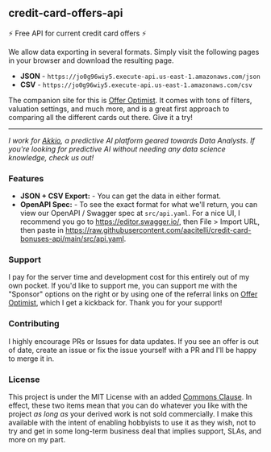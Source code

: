 ## credit-card-offers-api

⚡ Free API for current credit card offers ⚡

We allow data exporting in several formats. Simply visit the following pages in your browser and download the resulting page.

- **JSON** - `https://jo0g96wiy5.execute-api.us-east-1.amazonaws.com/json`
- **CSV** - `https://jo0g96wiy5.execute-api.us-east-1.amazonaws.com/csv`

The companion site for this is [Offer Optimist](https://offeroptimist.com). It comes with tons of filters, valuation settings, and much more, and is a great first approach to comparing all the different cards out there. Give it a try!

---

_I work for [Akkio](https://akkio.com), a predictive AI platform geared towards Data Analysts. If you're looking for predictive AI without needing any data science knowledge, check us out!_

### Features

- **JSON + CSV Export:** - You can get the data in either format.
- **OpenAPI Spec:** - To see the exact format for what we'll return, you can view our OpenAPI / Swagger spec at `src/api.yaml`. For a nice UI, I recommend you go to https://editor.swagger.io/, then File > Import URL, then paste in https://raw.githubusercontent.com/aacitelli/credit-card-bonuses-api/main/src/api.yaml.

### Support

I pay for the server time and development cost for this entirely out of my own pocket. If you'd like to support me, you can support me with the "Sponsor" options on the right or by using one of the referral links on [Offer Optimist](https://offeroptimist.com), which I get a kickback for. Thank you for your support!

### Contributing

I highly encourage PRs or Issues for data updates. If you see an offer is out of date, create an issue or fix the issue yourself with a PR and I'll be happy to merge it in.

### License

This project is under the MIT License with an added [Commons Clause](https://commonsclause.com/). In effect, these two items mean that you can do whatever you like with the project _as long as_ your derived work is not sold commercially. I make this available with the intent of enabling hobbyists to use it as they wish, not to try and get in some long-term business deal that implies support, SLAs, and more on my part.
